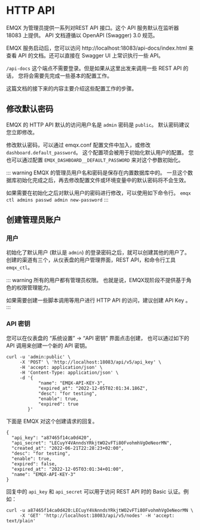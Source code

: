 # HTTP API

EMQX 为管理员提供一系列对REST API 接口。这个 API 服务默认在监听器 18083 上提供。
API 文档遵循以 OpenAPI (Swagger) 3.0 规范。

EMQX 服务启动后，您可以访问 http://localhost:18083/api-docs/index.html 来
查看 API 的文档。还可以直接在 Swagger UI 上常识执行一些 API。

`/api-docs` 这个端点不需要登录。但是如果从这里出发来调用一些 REST API 的话，
您将会需要先完成一些基本的配置工作。

这篇文档的接下来的内容主要介绍这些配置工作的步骤。

## 修改默认密码

EMQX 的 HTTP API 默认的访问用户名是 `admin` 密码是 `public`。
默认密码建议您立即修改。

修改默认密码，可以通过 emqx.conf 配置文件中加入，或修改 `dashboard.default_password`。
这个配置项会被用于初始化默认用户的配置。
您也可以通过配置 `EMQX_DASHBOARD__DEFAULT_PASSWORD` 来对这个参数初始化。

::: warning
EMQX 的管理员用户名和密码是保存在内置数据库中的。
一旦这个数据库初始化完成之后，再去修改配置文件或环境变量中的默认密码将不会生效。

如果需要在初始化之后对默认用户的密码进行修改，可以使用如下命令行。
`emqx ctl admins passwd admin new-password`
:::

## 创建管理员账户

### 用户

初始化了默认用户 (默认是 `admin`) 的登录密码之后，就可以创建其他的用户了。
创建的渠道有三个，从仪表盘的用户管理界面，REST API，和命令行工具 `emqx_ctl`。

::: warning
所有的用户都有管理员权限。
也就是说，EMQX现阶段不提供基于角色的权限管理能力。

如果需要创建一些脚本调用等用户进行 HTTP API 的访问，建议创建 API Key 。
:::

### API 密钥

您可以在仪表盘的 “系统设置” -> “API 密钥” 界面点击创建，
也可以通过如下的 API 调用来创建一个新的 API 密钥。

```
curl -u 'admin:public' \
     -X 'POST' \ 'http://localhost:18083/api/v5/api_key' \
     -H 'accept: application/json' \
     -H 'Content-Type: application/json' \
     -d '{
            "name": "EMQX-API-KEY-3",
            "expired_at": "2022-12-05T02:01:34.186Z",
            "desc": "for testing",
            "enable": true,
            "expired": true
        }'
```

下面是 EMQX 对这个创建请求的回复。

```
{
  "api_key": "a87465f14ca0d420",
  "api_secret": "LECuyY4VAnndsYRkjtWO2vFTi80FvohmhVgOeNeorMN",
  "created_at": "2022-06-21T22:28:23+02:00",
  "desc": "for testing",
  "enable": true,
  "expired": false,
  "expired_at": "2022-12-05T03:01:34+01:00",
  "name": "EMQX-API-KEY-3"
}
```

回复中的 `api_key` 和 `api_secret` 可以用于访问 REST API 时的 Basic 认证。例如：
```
curl -u a87465f14ca0d420:LECuyY4VAnndsYRkjtWO2vFTi80FvohmhVgOeNeorMN \
     -X 'GET' 'http://localhost:18083/api/v5/nodes' -H 'accept: text/plain'
```

